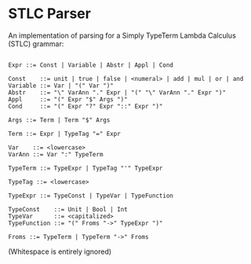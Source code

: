 # STLC Parser

An implementation of parsing for a Simply TypeTerm Lambda Calculus (STLC) grammar:

```

Expr ::= Const | Variable | Abstr | Appl | Cond

Const    ::= unit | true | false | <numeral> | add | mul | or | and
Variable ::= Var | "(" Var ")"
Abstr    ::= "\" VarAnn "." Expr | "(" "\" VarAnn "." Expr ")"
Appl     ::= "(" Expr "$" Args ")"
Cond     ::= "(" Expr "?" Expr "::" Expr ")"

Args ::= Term | Term "$" Args

Term ::= Expr | TypeTag "=" Expr

Var    ::= <lowercase>
VarAnn ::= Var ":" TypeTerm

TypeTerm ::= TypeExpr | TypeTag "'" TypeExpr

TypeTag ::= <lowercase>

TypeExpr ::= TypeConst | TypeVar | TypeFunction

TypeConst    ::= Unit | Bool | Int
TypeVar      ::= <capitalized>
TypeFunction ::= "(" Froms "->" TypeExpr ")"

Froms ::= TypeTerm | TypeTerm "->" Froms
```

(Whitespace is entirely ignored)
